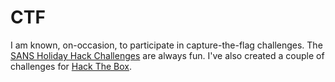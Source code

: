 # CTF

I am known, on-occasion, to participate in capture-the-flag challenges.
The [SANS Holiday Hack Challenges](SANSHolidayHackChallenge) are always
fun. I've also created a couple of challenges for [Hack The Box](htb).
